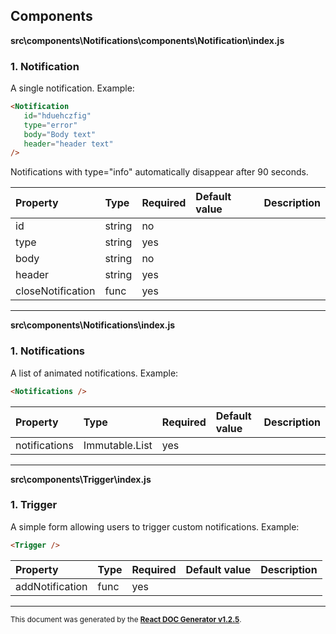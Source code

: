 Components
----------

**src\components\Notifications\components\Notification\index.js**

### 1. Notification

A single notification.
Example:
```html
<Notification
   id="hduehczfig"
   type="error"
   body="Body text"
   header="header text"
/>
```
Notifications with type="info" automatically disappear after 90  seconds.




Property | Type | Required | Default value | Description
:--- | :--- | :--- | :--- | :---
id|string|no||
type|string|yes||
body|string|no||
header|string|yes||
closeNotification|func|yes||
-----
**src\components\Notifications\index.js**

### 1. Notifications

A list of animated notifications.
Example:
```html
<Notifications />
```




Property | Type | Required | Default value | Description
:--- | :--- | :--- | :--- | :---
notifications|Immutable.List|yes||
-----
**src\components\Trigger\index.js**

### 1. Trigger

A simple form allowing users to trigger custom notifications.
Example:
```html
<Trigger />
```




Property | Type | Required | Default value | Description
:--- | :--- | :--- | :--- | :---
addNotification|func|yes||
-----

<sub>This document was generated by the <a href="https://github.com/marborkowski/react-doc-generator" target="_blank">**React DOC Generator v1.2.5**</a>.</sub>
